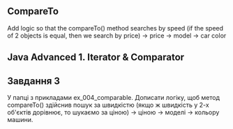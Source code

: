## CompareTo
Add logic so that the compareTo() method searches by speed (if the speed of 2 objects is equal, then we search by price) -> price -> model -> car color
## Java Advanced  1. Iterator & Comparator

## Завдання 3 
У папці з прикладами ex_004_comparable. Дописати логіку, щоб метод compareTo() здійснив пошук за швидкістю (якщо ж швидкість у 2-х об'єктів дорівнює, то шукаємо за ціною) -> ціною -> моделі -> кольору машини.
